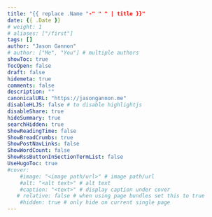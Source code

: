 ```yaml
---
title: "{{ replace .Name "-" " " | title }}"
date: {{ .Date }}
# weight: 1
# aliases: ["/first"]
tags: []
author: "Jason Gannon"
# author: ["Me", "You"] # multiple authors
showToc: true
TocOpen: false
draft: false
hidemeta: true
comments: false
description: ""
canonicalURL: "https://jasongannon.me"
disableHLJS: false # to disable highlightjs
disableShare: true
hideSummary: true
searchHidden: true
ShowReadingTime: false
ShowBreadCrumbs: true
ShowPostNavLinks: false
ShowWordCount: false
ShowRssButtonInSectionTermList: false
UseHugoToc: true
#cover:
    #image: "<image path/url>" # image path/url
    #alt: "<alt text>" # alt text
    #caption: "<text>" # display caption under cover
   # relative: false # when using page bundles set this to true
    #hidden: true # only hide on current single page
---
```

